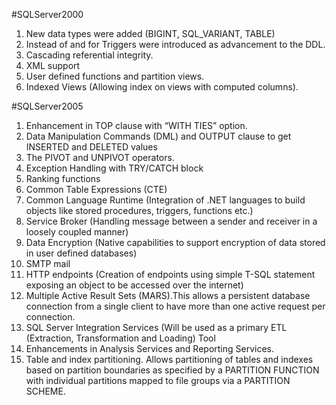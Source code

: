 #SQLServer2000 
1. New data types were added (BIGINT, SQL_VARIANT, TABLE)
2. Instead of and for Triggers were introduced as advancement to the DDL.
3. Cascading referential integrity.
4. XML support
5. User defined functions and partition views.
6. Indexed Views (Allowing index on views with computed columns).


#SQLServer2005
1. Enhancement in TOP clause with “WITH TIES” option.
2. Data Manipulation Commands (DML) and OUTPUT clause to get INSERTED and DELETED values
3. The PIVOT and UNPIVOT operators.
4. Exception Handling with TRY/CATCH block
5. Ranking functions
6. Common Table Expressions (CTE)
7. Common Language Runtime (Integration of .NET languages to build objects like stored procedures, triggers,
functions etc.)
8. Service Broker (Handling message between a sender and receiver in a loosely coupled manner)
9. Data Encryption (Native capabilities to support encryption of data stored in user defined databases)
10. SMTP mail
11. HTTP endpoints (Creation of endpoints using simple T-SQL statement exposing an object to be accessed over
the internet)
12. Multiple Active Result Sets (MARS).This allows a persistent database connection from a single client to have
more than one active request per connection.
13. SQL Server Integration Services (Will be used as a primary ETL (Extraction, Transformation and Loading) Tool
14. Enhancements in Analysis Services and Reporting Services.
15. Table and index partitioning. Allows partitioning of tables and indexes based on partition boundaries as
specified by a PARTITION FUNCTION with individual partitions mapped to file groups via a PARTITION
SCHEME.


